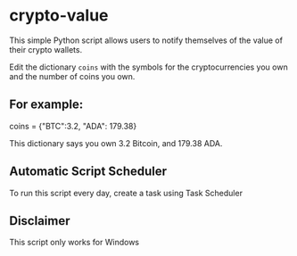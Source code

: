 # crypto-value
This simple Python script allows users to notify themselves of the value of their crypto wallets.

Edit the dictionary `coins` with the symbols for the cryptocurrencies you own and the number of coins you own. 

## For example:

coins = {"BTC":3.2, "ADA": 179.38}

This dictionary says you own 3.2 Bitcoin, and 179.38 ADA.

## Automatic Script Scheduler
To run this script every day, create a task using Task Scheduler 

## Disclaimer
This script only works for Windows
